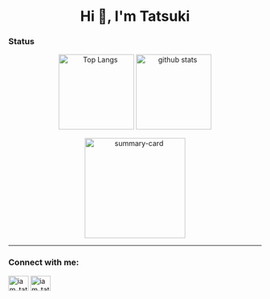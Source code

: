 <h1 align="center">Hi 👋, I'm Tatsuki</h1>

### Status
<p align="center"> 
  <img alt="Top Langs" height="150px" src="https://github-readme-stats.vercel.app/api/top-langs/?username=iamtatsuki05&theme=radical&show_icons=true&layout=compact" />
  <img alt="github stats" height="150px" src="https://github-readme-stats.vercel.app/api?username=iamtatsuki05&theme=radical&show_icons=true" />
</p>
<p align="center"> 
  <img alt="summary-card" height="200px" src="https://github-profile-summary-cards.vercel.app/api/cards/profile-details?username=iamtatsuki05&theme=radical" />
</p>

---

<h3 align="left">Connect with me:</h3>
<p align="left">
<a href="https://twitter.com/iam_tatsuki05" target="blank"><img align="center" src="https://raw.githubusercontent.com/rahuldkjain/github-profile-readme-generator/master/src/images/icons/Social/twitter.svg" alt="iam_tatsuki05" height="30" width="40" /></a>
<a href="https://instagram.com/iam_tatsuki05" target="blank"><img align="center" src="https://raw.githubusercontent.com/rahuldkjain/github-profile-readme-generator/master/src/images/icons/Social/instagram.svg" alt="iam_tatsuki05" height="30" width="40" /></a>
